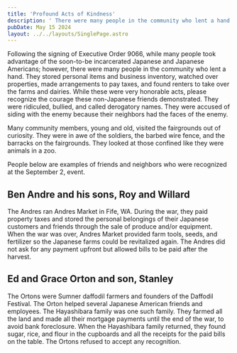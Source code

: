 ```yaml
---
title: 'Profound Acts of Kindness'
description: ' There were many people in the community who lent a hand to incarcerated Japanese Americans.'
pubDate: May 15 2024
layout: ../../layouts/SinglePage.astro
---
```

Following the signing of Executive Order 9066, while many people took advantage of the soon-to-be incarcerated Japanese and 
Japanese Americans; however, there were many people in the community who lent a hand. 
They stored personal items and business inventory, watched over properties, made arrangements to pay taxes, and found 
renters to take over the farms and dairies. While these were very honorable acts, please recognize the courage 
these non-Japanese friends demonstrated.  They were ridiculed, bullied, and called derogatory names. 
 They were accused of siding with the enemy because their neighbors had the faces of the enemy.

Many community members, young and old, visited the fairgrounds out of curiosity.  They were in awe of the soldiers, 
the barbed wire fence, and the barracks on the fairgrounds. They looked at those confined like they were animals in a zoo.​

People below are examples of friends and neighbors who were recognized at the September 2, event.

## Ben Andre and his sons, Roy and Willard

The Andres ran Andres Market in Fife, WA.  During the war, they paid property taxes and stored the personal belongings of their Japanese customers and friends through the sale of produce and/or equipment.  When the war was over, Andres Market provided farm tools, seeds, and fertilizer so the Japanese farms could be revitalized again.  The Andres did not ask for any payment upfront but allowed bills to be paid after the harvest.

## Ed and Grace Orton and son, Stanley

The Ortons were Sumner daffodil farmers and founders of the Daffodil Festival. The Orton helped several Japanese American friends and employees.  The Hayashibara family was one such family.  They farmed all the land and made all their mortgage payments until the end of the war, to avoid bank foreclosure.  When the Hayashibara family returned, they found sugar, rice, and flour in the cupboards and all the receipts for the paid bills on the table.  The Ortons refused to accept any recognition.